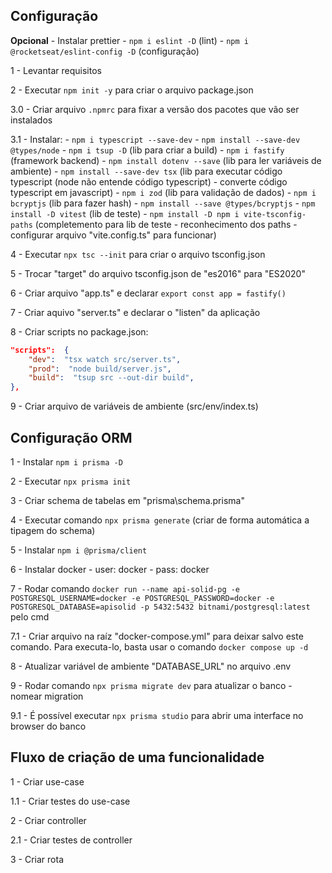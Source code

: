 ## Configuração

**Opcional**
    - Instalar prettier
    - `npm i eslint -D` (lint)
    - `npm i @rocketseat/eslint-config -D` (configuração)

1 - Levantar requisitos

2 - Executar `npm init -y` para criar o arquivo package.json

3.0 - Criar arquivo `.npmrc` para fixar a versão dos pacotes que vão ser instalados

3.1 - Instalar:
    - `npm i typescript --save-dev`
    - `npm install --save-dev @types/node`
    - `npm i tsup -D` (lib para criar a build)
    - `npm i fastify` (framework backend)
    - `npm install dotenv --save` (lib para ler variáveis de ambiente)
    - `npm install --save-dev tsx` (lib para executar código typescript (node não entende código typescript) - converte código typescript em javascript)
    - `npm i zod` (lib para validação de dados)
    - `npm i bcryptjs` (lib para fazer hash)
    - `npm install --save @types/bcryptjs` 
    - `npm install -D vitest` (lib de teste) 
    - `npm install -D npm i vite-tsconfig-paths` (completemento para lib de teste - reconhecimento dos paths - configurar arquivo "vite.config.ts" para funcionar)

4 - Executar `npx tsc --init` para criar o arquivo tsconfig.json

5 - Trocar "target" do arquivo tsconfig.json de "es2016" para "ES2020"

6 - Criar arquivo "app.ts" e declarar `export const app = fastify()`

7 - Criar aquivo "server.ts" e declarar o "listen" da aplicação 

8 - Criar scripts no package.json:
```json
"scripts":  {
	"dev":  "tsx watch src/server.ts",
	"prod":  "node build/server.js",
	"build":  "tsup src --out-dir build",
},
```

9 - Criar arquivo de variáveis de ambiente (src/env/index.ts)

## Configuração ORM

1 - Instalar `npm i prisma -D`

2 - Executar `npx prisma init`

3 - Criar schema de tabelas em "prisma\schema.prisma"

4 - Executar comando `npx prisma generate` (criar de forma automática a tipagem do schema)

5 - Instalar `npm i @prisma/client`

6 - Instalar docker
    - user: docker
    - pass: docker

7 - Rodar comando `docker run --name api-solid-pg -e POSTGRESQL_USERNAME=docker -e POSTGRESQL_PASSWORD=docker -e POSTGRESQL_DATABASE=apisolid -p 5432:5432 bitnami/postgresql:latest` pelo cmd

7.1 - Criar arquivo na raíz "docker-compose.yml" para deixar salvo este comando. Para executa-lo, basta usar o comando `docker compose up -d`

8 - Atualizar variável de ambiente "DATABASE_URL" no arquivo .env

9 - Rodar comando `npx prisma migrate dev` para atualizar o banco
    - nomear migration

9.1 - É possível executar `npx prisma studio` para abrir uma interface no browser do banco



## Fluxo de criação de uma funcionalidade
1 - Criar use-case

1.1 - Criar testes do use-case

2 - Criar controller

2.1 - Criar testes de controller

3 - Criar rota
